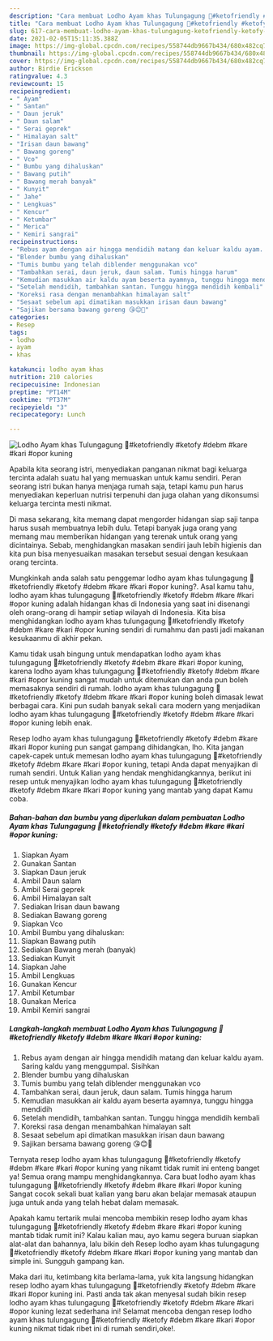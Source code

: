 ```yaml
---
description: "Cara membuat Lodho Ayam khas Tulungagung 🍗#ketofriendly #ketofy #debm #kare #kari #opor kuning yang enak dan Mudah Dibuat"
title: "Cara membuat Lodho Ayam khas Tulungagung 🍗#ketofriendly #ketofy #debm #kare #kari #opor kuning yang enak dan Mudah Dibuat"
slug: 617-cara-membuat-lodho-ayam-khas-tulungagung-ketofriendly-ketofy-debm-kare-kari-opor-kuning-yang-enak-dan-mudah-dibuat
date: 2021-02-05T15:11:35.388Z
image: https://img-global.cpcdn.com/recipes/558744db9667b434/680x482cq70/lodho-ayam-khas-tulungagung-🍗ketofriendly-ketofy-debm-kare-kari-opor-kuning-foto-resep-utama.jpg
thumbnail: https://img-global.cpcdn.com/recipes/558744db9667b434/680x482cq70/lodho-ayam-khas-tulungagung-🍗ketofriendly-ketofy-debm-kare-kari-opor-kuning-foto-resep-utama.jpg
cover: https://img-global.cpcdn.com/recipes/558744db9667b434/680x482cq70/lodho-ayam-khas-tulungagung-🍗ketofriendly-ketofy-debm-kare-kari-opor-kuning-foto-resep-utama.jpg
author: Birdie Erickson
ratingvalue: 4.3
reviewcount: 15
recipeingredient:
- " Ayam"
- " Santan"
- " Daun jeruk"
- " Daun salam"
- " Serai geprek"
- " Himalayan salt"
- "Irisan daun bawang"
- " Bawang goreng"
- " Vco"
- " Bumbu yang dihaluskan"
- " Bawang putih"
- " Bawang merah banyak"
- " Kunyit"
- " Jahe"
- " Lengkuas"
- " Kencur"
- " Ketumbar"
- " Merica"
- " Kemiri sangrai"
recipeinstructions:
- "Rebus ayam dengan air hingga mendidih matang dan keluar kaldu ayam. Saring kaldu yang menggumpal. Sisihkan"
- "Blender bumbu yang dihaluskan"
- "Tumis bumbu yang telah diblender menggunakan vco"
- "Tambahkan serai, daun jeruk, daun salam. Tumis hingga harum"
- "Kemudian masukkan air kaldu ayam beserta ayamnya, tunggu hingga mendidih"
- "Setelah mendidih, tambahkan santan. Tunggu hingga mendidih kembali"
- "Koreksi rasa dengan menambahkan himalayan salt"
- "Sesaat sebelum api dimatikan masukkan irisan daun bawang"
- "Sajikan bersama bawang goreng 😘😊🍲"
categories:
- Resep
tags:
- lodho
- ayam
- khas

katakunci: lodho ayam khas 
nutrition: 210 calories
recipecuisine: Indonesian
preptime: "PT14M"
cooktime: "PT37M"
recipeyield: "3"
recipecategory: Lunch

---
```



![Lodho Ayam khas Tulungagung 🍗#ketofriendly #ketofy #debm #kare #kari #opor kuning](https://img-global.cpcdn.com/recipes/558744db9667b434/680x482cq70/lodho-ayam-khas-tulungagung-🍗ketofriendly-ketofy-debm-kare-kari-opor-kuning-foto-resep-utama.jpg)

Apabila kita seorang istri, menyediakan panganan nikmat bagi keluarga tercinta adalah suatu hal yang memuaskan untuk kamu sendiri. Peran seorang istri bukan hanya menjaga rumah saja, tetapi kamu pun harus menyediakan keperluan nutrisi terpenuhi dan juga olahan yang dikonsumsi keluarga tercinta mesti nikmat.

Di masa  sekarang, kita memang dapat mengorder hidangan siap saji tanpa harus susah membuatnya lebih dulu. Tetapi banyak juga orang yang memang mau memberikan hidangan yang terenak untuk orang yang dicintainya. Sebab, menghidangkan masakan sendiri jauh lebih higienis dan kita pun bisa menyesuaikan masakan tersebut sesuai dengan kesukaan orang tercinta. 



Mungkinkah anda salah satu penggemar lodho ayam khas tulungagung 🍗#ketofriendly #ketofy #debm #kare #kari #opor kuning?. Asal kamu tahu, lodho ayam khas tulungagung 🍗#ketofriendly #ketofy #debm #kare #kari #opor kuning adalah hidangan khas di Indonesia yang saat ini disenangi oleh orang-orang di hampir setiap wilayah di Indonesia. Kita bisa menghidangkan lodho ayam khas tulungagung 🍗#ketofriendly #ketofy #debm #kare #kari #opor kuning sendiri di rumahmu dan pasti jadi makanan kesukaanmu di akhir pekan.

Kamu tidak usah bingung untuk mendapatkan lodho ayam khas tulungagung 🍗#ketofriendly #ketofy #debm #kare #kari #opor kuning, karena lodho ayam khas tulungagung 🍗#ketofriendly #ketofy #debm #kare #kari #opor kuning sangat mudah untuk ditemukan dan anda pun boleh memasaknya sendiri di rumah. lodho ayam khas tulungagung 🍗#ketofriendly #ketofy #debm #kare #kari #opor kuning boleh dimasak lewat berbagai cara. Kini pun sudah banyak sekali cara modern yang menjadikan lodho ayam khas tulungagung 🍗#ketofriendly #ketofy #debm #kare #kari #opor kuning lebih enak.

Resep lodho ayam khas tulungagung 🍗#ketofriendly #ketofy #debm #kare #kari #opor kuning pun sangat gampang dihidangkan, lho. Kita jangan capek-capek untuk memesan lodho ayam khas tulungagung 🍗#ketofriendly #ketofy #debm #kare #kari #opor kuning, tetapi Anda dapat menyajikan di rumah sendiri. Untuk Kalian yang hendak menghidangkannya, berikut ini resep untuk menyajikan lodho ayam khas tulungagung 🍗#ketofriendly #ketofy #debm #kare #kari #opor kuning yang mantab yang dapat Kamu coba.

<!--inarticleads1-->

##### Bahan-bahan dan bumbu yang diperlukan dalam pembuatan Lodho Ayam khas Tulungagung 🍗#ketofriendly #ketofy #debm #kare #kari #opor kuning:

1. Siapkan  Ayam
1. Gunakan  Santan
1. Siapkan  Daun jeruk
1. Ambil  Daun salam
1. Ambil  Serai geprek
1. Ambil  Himalayan salt
1. Sediakan Irisan daun bawang
1. Sediakan  Bawang goreng
1. Siapkan  Vco
1. Ambil  Bumbu yang dihaluskan:
1. Siapkan  Bawang putih
1. Sediakan  Bawang merah (banyak)
1. Sediakan  Kunyit
1. Siapkan  Jahe
1. Ambil  Lengkuas
1. Gunakan  Kencur
1. Ambil  Ketumbar
1. Gunakan  Merica
1. Ambil  Kemiri sangrai




<!--inarticleads2-->

##### Langkah-langkah membuat Lodho Ayam khas Tulungagung 🍗#ketofriendly #ketofy #debm #kare #kari #opor kuning:

1. Rebus ayam dengan air hingga mendidih matang dan keluar kaldu ayam. Saring kaldu yang menggumpal. Sisihkan
1. Blender bumbu yang dihaluskan
1. Tumis bumbu yang telah diblender menggunakan vco
1. Tambahkan serai, daun jeruk, daun salam. Tumis hingga harum
1. Kemudian masukkan air kaldu ayam beserta ayamnya, tunggu hingga mendidih
1. Setelah mendidih, tambahkan santan. Tunggu hingga mendidih kembali
1. Koreksi rasa dengan menambahkan himalayan salt
1. Sesaat sebelum api dimatikan masukkan irisan daun bawang
1. Sajikan bersama bawang goreng 😘😊🍲




Ternyata resep lodho ayam khas tulungagung 🍗#ketofriendly #ketofy #debm #kare #kari #opor kuning yang nikamt tidak rumit ini enteng banget ya! Semua orang mampu menghidangkannya. Cara buat lodho ayam khas tulungagung 🍗#ketofriendly #ketofy #debm #kare #kari #opor kuning Sangat cocok sekali buat kalian yang baru akan belajar memasak ataupun juga untuk anda yang telah hebat dalam memasak.

Apakah kamu tertarik mulai mencoba membikin resep lodho ayam khas tulungagung 🍗#ketofriendly #ketofy #debm #kare #kari #opor kuning mantab tidak rumit ini? Kalau kalian mau, ayo kamu segera buruan siapkan alat-alat dan bahannya, lalu bikin deh Resep lodho ayam khas tulungagung 🍗#ketofriendly #ketofy #debm #kare #kari #opor kuning yang mantab dan simple ini. Sungguh gampang kan. 

Maka dari itu, ketimbang kita berlama-lama, yuk kita langsung hidangkan resep lodho ayam khas tulungagung 🍗#ketofriendly #ketofy #debm #kare #kari #opor kuning ini. Pasti anda tak akan menyesal sudah bikin resep lodho ayam khas tulungagung 🍗#ketofriendly #ketofy #debm #kare #kari #opor kuning lezat sederhana ini! Selamat mencoba dengan resep lodho ayam khas tulungagung 🍗#ketofriendly #ketofy #debm #kare #kari #opor kuning nikmat tidak ribet ini di rumah sendiri,oke!.

